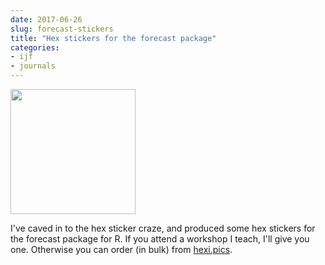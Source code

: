 ```yaml
---
date: 2017-06-26
slug: forecast-stickers
title: "Hex stickers for the forecast package"
categories:
- ijf
- journals
---
```



<img src="/img/forecast-sticker.png" width=200>

I've caved in to the hex sticker craze, and produced some hex stickers for the forecast package for R. If you attend a workshop I teach, I'll give you one. Otherwise you can order (in bulk) from [hexi.pics](https://hexi.pics/items/fcc3adf8def529e1f13b70a04d74dd69).